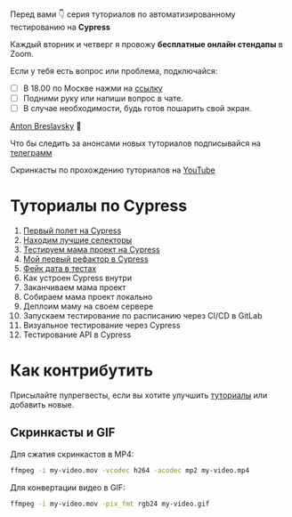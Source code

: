 Перед вами 👇 серия туториалов по автоматизированному тестированию на **Cypress**

Каждый вторник и четверг я провожу **бесплатные онлайн стендапы** в Zoom.

Если у тебя есть вопрос или проблема, подключайся:
* [ ] В 18.00 по Москве нажми на [ссылку](https://us05web.zoom.us/j/6630696938?pwd=UktVaVkxL0puajd5T3ZicHZPY2FuUT09)
* [ ] Подними руку или напиши вопрос в чате.
* [ ] В случае необходимости, будь готов пошарить свой экран.
 
[Anton Breslavsky](https://t.me/breslavsky_anton) 🤙

Что бы следить за анонсами новых туториалов подписывайся на [телеграмм](https://t.me/epic_one_hour)

Скринкасты по прохождению туториалов на [YouTube](https://www.youtube.com/channel/UCYYx1A6P0GNZqD3GQd5pSXA)

# Туториалы по Cypress

1. [Первый полет на Cypress](https://md.epic1h.com/cypress_test_flight)
1. [Находим лучшие селекторы](https://md.epic1h.com/best_selectors)
1. [Тестируем мама проект на Cypress](https://md.epic1h.com/test_mama_project)
1. [Мой первый рефактор в Cypress](https://md.epic1h.com/my_first_refactor)
1. [Фейк дата в тестах](https://md.epic1h.com/fake_data)
1. Как устроен Cypress внутри
1. Заканчиваем мама проект
1. Собираем мама проект локально
1. Деплоим маму на своем сервере
1. Запускаем тестирование по расписанию через CI/CD в GitLab
1. Визуальное тестирование через Cypress
1. Тестирование API в Cypress

# Как контрибутить

Присылайте пулрегвесты, если вы хотите улучшить [туториалы](tutorials) или добавить новые.

## Скринкасты и GIF

Для сжатия скринкастов в MP4:
```bash
ffmpeg -i my-video.mov -vcodec h264 -acodec mp2 my-video.mp4
```

Для конвертации видео в GIF:
```bash
ffmpeg -i my-video.mov -pix_fmt rgb24 my-video.gif
```